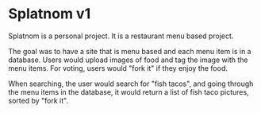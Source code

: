 # Splatnom v1

Splatnom is a personal project. It is a restaurant menu based project.

The goal was to have a site that is menu based and each menu item is in a database.
Users would upload images of food and tag the image with the menu items.
For voting, users would "fork it" if they enjoy the food.

When searching, the user would search for "fish tacos", and going through the menu items in the database, it would return a list of fish taco pictures, sorted by "fork it".
